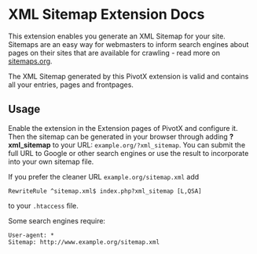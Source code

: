 
XML Sitemap Extension Docs
==========================

This extension enables you generate an XML Sitemap for your site. Sitemaps are
an easy way for webmasters to inform search engines about pages on their sites
that are available for crawling - read more on [sitemaps.org][1].

The XML Sitemap generated by this PivotX extension is valid and contains all your
entries, pages and frontpages.

Usage
-----

Enable the extension in the Extension pages of PivotX and configure it. Then the
sitemap can be generated in your browser through adding __?xml_sitemap__ to your 
URL: `example.org/?xml_sitemap`. You can submit the full URL to Google or other 
search engines or use the result to incorporate into your own sitemap file.

If you prefer the cleaner URL `example.org/sitemap.xml` add

    RewriteRule ^sitemap.xml$ index.php?xml_sitemap [L,QSA]

to your `.htaccess` file.

Some search engines require:

    User-agent: *
    Sitemap: http://www.example.org/sitemap.xml


[1]: http://sitemaps.org

